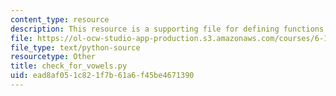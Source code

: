 ```yaml
---
content_type: resource
description: This resource is a supporting file for defining functions.
file: https://ol-ocw-studio-app-production.s3.amazonaws.com/courses/6-189-a-gentle-introduction-to-programming-using-python-january-iap-2011/ead8af051c821f7b61a6f45be4671390_check_for_vowels.py
file_type: text/python-source
resourcetype: Other
title: check_for_vowels.py
uid: ead8af05-1c82-1f7b-61a6-f45be4671390
---
```

